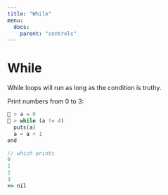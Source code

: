 ```yaml
---
title: "While"
menu:
  docs:
    parent: "controls"
---
```

# While
While loops will run as long as the condition is truthy.

Print numbers from 0 to 3:

```js
🚀 > a = 0
🚀 > while (a != 4)
  puts(a)
  a = a + 1
end

// which prints
0
1
2
3
=> nil
```
